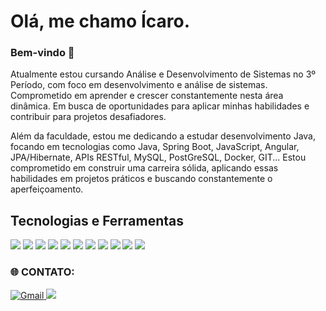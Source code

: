  
 # Olá, me chamo Ícaro.
 
### Bem-vindo 👋

Atualmente estou cursando Análise e Desenvolvimento de Sistemas no 3º Período, com foco em desenvolvimento e análise de sistemas. Comprometido em aprender e crescer constantemente nesta área dinâmica. Em busca de oportunidades para aplicar minhas habilidades e contribuir para projetos desafiadores.

Além da faculdade, estou me dedicando a estudar desenvolvimento Java, focando em tecnologias como Java, Spring Boot, JavaScript, Angular, JPA/Hibernate, APIs RESTful, MySQL, PostGreSQL, Docker, GIT... Estou comprometido em construir uma carreira sólida, aplicando essas habilidades em projetos práticos e buscando constantemente o aperfeiçoamento.

## Tecnologias e Ferramentas
<img src="https://img.shields.io/badge/java-%23ED8B00.svg?style=for-the-badge&logo=openjdk&logoColor=white"> <img src="https://img.shields.io/badge/javascript-%23323330.svg?style=for-the-badge&logo=javascript&logoColor=%23F7DF1E"> <img src="https://img.shields.io/badge/spring-%236DB33F.svg?style=for-the-badge&logo=spring&logoColor=white">  <img src="https://img.shields.io/badge/angular-%23DD0031.svg?style=for-the-badge&logo=angular&logoColor=white"> <img src="https://img.shields.io/badge/mysql-blue?style=for-the-badge&logo=mysql&logoColor=white"> <img src="https://img.shields.io/badge/CSS3-1572B6?style=for-the-badge&logo=css3&logoColor=white"> <img src="https://img.shields.io/badge/postgres-%23316192.svg?style=for-the-badge&logo=postgresql&logoColor=white"> <img src="https://img.shields.io/badge/html5-%23E34F26.svg?style=for-the-badge&logo=html5&logoColor=white"> <img src="https://img.shields.io/badge/eclipse-483D8B?style=for-the-badge&logo=eclipse&logoColor=white">  <img src="https://img.shields.io/badge/postgresql-008B8B?style=for-the-badge&logo=postgresql&logoColor=white"> <img src="https://img.shields.io/badge/IntelliJIDEA-000000.svg?style=for-the-badge&logo=intellij-idea&logoColor=white">

 ### 🌐 CONTATO:
<div>
 <a href="mailto:contato.icaroreis.dev@gmail.com" target="_blank" rel="noopener noreferrer">
        <img src="https://img.shields.io/badge/Gmail-D14836?style=for-the-badge&logo=gmail&logoColor=white" alt="Gmail">
</a>
<a href="https://www.linkedin.com/in/%C3%ADcaro-reis-dev/" target="_blank"><img src="https://img.shields.io/badge/linkedin-%230077B5.svg?style=for-the-badge&logo=linkedin&logoColor=white" target="_blank"></a>
</div>


